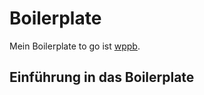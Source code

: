 # Boilerplate


Mein Boilerplate to go ist [wppb](https://wppb.me/).


## Einführung in das Boilerplate

<!-- ![wpbp homepage](/images/wppb-homepage.png) -->